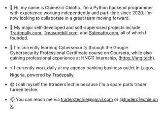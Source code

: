 - 👋 Hi, my name is Chimeziri Obioha. I'm a Python backend programmer with experience working independently and part-time since 2020. I'm now looking to collaborate in a great team moving forward.

- 👀 My major self-developed and self-supervised projects include [Tradepally.com](https://Tradepally.com), [Treasurebill.com](https://Treasurebill.com), and [Safenatty.com](https://Safenatty.com), all of which I founded.

- 🌱 I'm currently learning Cybersecurity through the Google Cybersecurity Professional Certificate course on Coursera, while also gaining professional experience at HNG11 Internship, (https://hng.tech).

- ⚡ I currently work daily at my agency banking business outlet in Lagos, Nigeria, powered by [Tradepally](https://Tradepally.com).

- 😄 I call myself the #tradersTechie because I'm a spare parts trader turned techie.

- 📫 You can reach me via traderstechie@gmail.com or [@tradersTechie on X](https://x.com/tradersTechie).
